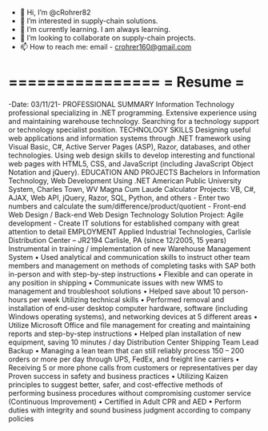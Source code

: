 - 👋 Hi, I’m @cRohrer82
- 👀 I’m interested in supply-chain solutions.
- 🌱 I’m currently learning. I am always learning.
- 💞️ I’m looking to collaborate on supply-chain projects.
- 📫 How to reach me: email - crohrer160@gmail.com

================
=    Resume    =
================
-Date: 03/11/21-
	PROFESSIONAL SUMMARY
Information Technology professional specializing in .NET programming. Extensive experience using and maintaining warehouse technology. Searching for a technology support or technology specialist position.
	TECHNOLOGY SKILLS
Designing useful web applications and information systems through .NET framework using Visual Basic, C#, Active Server Pages (ASP), Razor, databases, and other technologies.
Using web design skills to develop interesting and functional web pages with HTML5, CSS, and JavaScript (including JavaScript Object Notation and jQuery).
	EDUCATION AND PROJECTS
Bachelors in Information Technology, Web Development Using .NET
American Public University System, Charles Town, WV
Magna Cum Laude
Calculator Projects: VB, C#, AJAX, Web API, jQuery, Razor, SQL, Python, and others
	- Enter two numbers and calculate the sum/difference/product/quotient
	- Front-end Web Design / Back-end Web Design
Technology Solution Project: Agile development
	- Create IT solutions for established company with great attention to detail 
	EMPLOYMENT
Applied Industrial Technologies, Carlisle Distribution Center – JR2194
Carlisle, PA (since 12/2005, 15 years)
	Instrumental in training / implementation of new Warehouse Management System
•	Used analytical and communication skills to instruct other team members and management on methods of completing tasks with SAP both in-person and with step-by-step instructions
•	Flexible and can operate in any position in shipping
•	Communicate issues with new WMS to management and troubleshoot solutions
•	Helped save about 10 person-hours per week
Utilizing technical skills
•	Performed removal and installation of end-user desktop computer hardware, software (including Windows operating systems), and networking devices at 5 different areas
•	Utilize Microsoft Office and file management for creating and maintaining reports and step-by-step instructions
•	Helped plan installation of new equipment, saving 10 minutes / day
Distribution Center Shipping Team Lead Backup
•	Managing a lean team that can still reliably process 150 – 200 orders or more per day through UPS, FedEx, and freight line carriers
•	Receiving 5 or more phone calls from customers or representatives per day
Proven success in safety and business practices
•	Utilizing Kaizen principles to suggest better, safer, and cost-effective methods of performing business procedures without compromising customer service (Continuous Improvement)
•	Certified in Adult CPR and AED
•	Perform duties with integrity and sound business judgment according to company policies

<!---
cRohrer82/cRohrer82 is a ✨ special ✨ repository because its `README.md` (this file) appears on your GitHub profile.
You can click the Preview link to take a look at your changes.
--->
